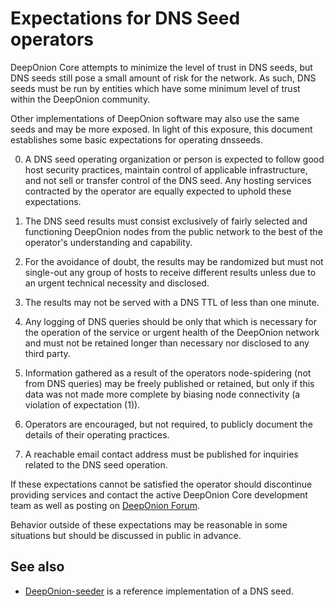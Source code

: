 Expectations for DNS Seed operators
====================================

DeepOnion Core attempts to minimize the level of trust in DNS seeds,
but DNS seeds still pose a small amount of risk for the network.
As such, DNS seeds must be run by entities which have some minimum
level of trust within the DeepOnion community.

Other implementations of DeepOnion software may also use the same
seeds and may be more exposed. In light of this exposure, this
document establishes some basic expectations for operating dnsseeds.

0. A DNS seed operating organization or person is expected to follow good
host security practices, maintain control of applicable infrastructure,
and not sell or transfer control of the DNS seed. Any hosting services
contracted by the operator are equally expected to uphold these expectations.

1. The DNS seed results must consist exclusively of fairly selected and
functioning DeepOnion nodes from the public network to the best of the
operator's understanding and capability.

2. For the avoidance of doubt, the results may be randomized but must not
single-out any group of hosts to receive different results unless due to an
urgent technical necessity and disclosed.

3. The results may not be served with a DNS TTL of less than one minute.

4. Any logging of DNS queries should be only that which is necessary
for the operation of the service or urgent health of the DeepOnion
network and must not be retained longer than necessary nor disclosed
to any third party.

5. Information gathered as a result of the operators node-spidering
(not from DNS queries) may be freely published or retained, but only
if this data was not made more complete by biasing node connectivity
(a violation of expectation (1)).

6. Operators are encouraged, but not required, to publicly document the
details of their operating practices.

7. A reachable email contact address must be published for inquiries
related to the DNS seed operation.

If these expectations cannot be satisfied the operator should
discontinue providing services and contact the active DeepOnion
Core development team as well as posting on
[DeepOnion Forum](https://deeponion.org/community).

Behavior outside of these expectations may be reasonable in some
situations but should be discussed in public in advance.

See also
----------
- [DeepOnion-seeder](https://github.com/pooler/DeepOnion-seeder) is a reference implementation of a DNS seed.
